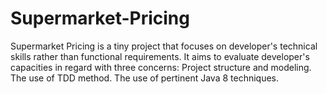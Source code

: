 # Supermarket-Pricing
Supermarket Pricing is a tiny project that focuses on developer's technical skills rather than functional requirements. 
It aims to evaluate developer's capacities in regard with three concerns:
Project structure and modeling.
The use of TDD method.
The use of pertinent Java 8 techniques.  
